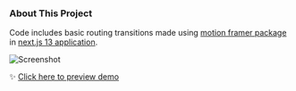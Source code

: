 ### About This Project
Code includes basic routing transitions made using [motion framer package](https://github.com/framer/motion) in [next.js 13 application](https://nextjs.org/).

![Screenshot](https://bit.ly/simple-transition-ss)

:sparkles: [Click here to preview demo](https://nextjs-simple-page-transition.vercel.app)
